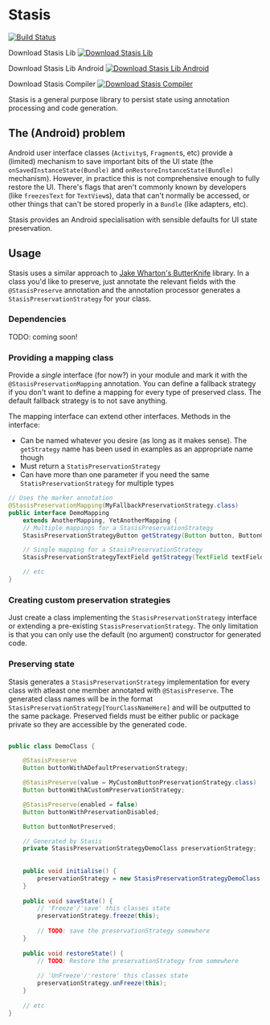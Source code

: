 # Stasis
[![Build Status](https://travis-ci.org/tierable/Stasis.svg?branch=feature%2Fsetup_ci_and_artifact_uploads)](https://travis-ci.org/tierable/Stasis)

Download Stasis Lib
[![Download Stasis Lib](https://api.bintray.com/packages/ani-fichadia/Tierable/com.tierable.stasis%3Astasis-lib/images/download.svg)](https://bintray.com/ani-fichadia/Tierable/com.tierable.stasis%3Astasis-lib/_latestVersion)

Download Stasis Lib Android
[![Download Stasis Lib Android](https://api.bintray.com/packages/ani-fichadia/Tierable/com.tierable.stasis%3Astasis-lib-android/images/download.svg)](https://bintray.com/ani-fichadia/Tierable/com.tierable.stasis%3Astasis-lib-android/_latestVersion)

Download Stasis Compiler
[![Download Stasis Compiler](https://api.bintray.com/packages/ani-fichadia/Tierable/com.tierable.stasis%3Astasis-compiler/images/download.svg)](https://bintray.com/ani-fichadia/Tierable/com.tierable.stasis%3Astasis-compiler/_latestVersion)

Stasis is a general purpose library to persist state using annotation processing and code generation.


## The (Android) problem
Android user interface classes (`Activity`s, `Fragment`s, etc) provide a (limited) mechanism to save important bits of the UI state (the `onSavedInstanceState(Bundle)` and `onRestoreInstanceState(Bundle)` mechanism).
However, in practice this is not comprehensive enough to fully restore the UI.
There's flags that aren't commonly known by developers (like `freezesText` for `TextView`s), data that can't normally be accessed, or other things that can't be stored properly in a `Bundle` (like adapters, etc).

Stasis provides an Android specialisation with sensible defaults for UI state preservation.


## Usage
Stasis uses a similar approach to [Jake Wharton's ButterKnife](https://github.com/JakeWharton/butterknife) library. 
In a class you'd like to preserve, just annotate the relevant fields with the `@StasisPreserve` annotation and the annotation processor generates a `StasisPreservationStrategy` for your class.

### Dependencies
TODO: coming soon!

### Providing a mapping class
Provide a *single* interface (for now?) in your module and mark it with the `@StasisPreservationMapping` annotation.
You can define a fallback strategy if you don't want to define a mapping for every type of preserved class.
The default fallback strategy is to not save anything.

The mapping interface can extend other interfaces.
Methods in the interface:
* Can be named whatever you desire (as long as it makes sense). 
The `getStrategy` name has been used in examples as an appropriate name though
* Must return a `StatisPreservationStrategy`
* Can have more than one parameter if you need the same `StatisPreservationStrategy` for multiple types

```Java
// Uses the marker annotation
@StasisPreservationMapping(MyFallbackPreservationStrategy.class)
public interface DemoMapping 
	extends AnotherMapping, YetAnotherMapping {
	// Multiple mappings for a StasisPreservationStrategy
	StasisPreservationStrategyButton getStrategy(Button button, ButtonChildClass buttonChildClass);

	// Single mapping for a StasisPreservationStrategy
	StasisPreservationStrategyTextField getStrategy(TextField textField);

	// etc
}
```

### Creating custom preservation strategies
Just create a class implementing the `StasisPreservationStrategy` interface or extending a pre-existing `StasisPreservationStrategy`.
The only limitation is that you can only use the default (no argument) constructor for generated code.


### Preserving state
Stasis generates a `StasisPreservationStrategy` implementation for every class with atleast one member annotated with `@StasisPreserve`.
The generated class names will be in the format `StasisPreservationStrategy[YourClassNameHere]` and will be outputted to the same package.
Preserved fields must be either public or package private so they are accessible by the generated code.


```Java

public class DemoClass {

	@StasisPreserve
	Button buttonWithADefaultPreservationStrategy;

	@StasisPreserve(value = MyCustomButtonPreservationStrategy.class)
	Button buttonWithACustomPreservationStrategy;

	@StasisPreserve(enabled = false)
	Button buttonWithPreservationDisabled;

	Button buttonNotPreserved;

	// Generated by Stasis
	private StasisPreservationStrategyDemoClass preservationStrategy;
	
	
	public void initialise() {
		preservationStrategy = new StasisPreservationStrategyDemoClass();
	}
	
	public void saveState() {
		// 'Freeze'/'save' this classes state
		preservationStrategy.freeze(this);
		
		// TODO: save the preservationStrategy somewhere
	}
	
	public void restoreState() {
		// TODO: Restore the preservationStrategy from somewhere
		
		// 'UnFreeze'/'restore' this classes state
		preservationStrategy.unFreeze(this);
	}
	
	// etc
}
```
